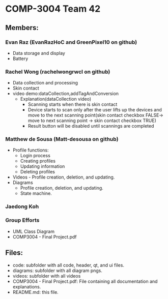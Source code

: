 # COMP-3004 Team 42

## Members:

### Evan Raz (EvanRazHoC and GreenPixel10 on github)
- Data storage and display
- Battery

### Rachel Wong (rachelwongrwcl on github)
- Data collection and processing 
- Skin contact
- video demo:dataCollection,addTagAndConversion
 	- Explanation(dataCollection video)
  		- Scanning starts when there is skin contact
  		- Device starts to scan only after the user lifts up the devices and move to the next scanning point(skin contact checkbox FALSE-> move to next scanning point -> skin contact checkbox TRUE)
  		- Result button will be disabled until scannings are completed

### Matthew de Sousa (Matt-desousa on github)
- Profile functions:
 	- Login process
 	- Creating profiles
 	- Updating information
 	- Deleting profiles
- Videos - Profile creation, deletion, and updating.
- Diagrams
	- Profile creation, deletion, and updating.
 	- State machine.

### Jaedong Koh

### Group Efforts
- UML Class Diagram
- COMP3004 - Final Project.pdf

## Files:
- code: subfolder with all code, header, qt, and ui files.
- diagrams: subfolder with all diagram pngs.
- videos: subfolder with all videos
- COMP3004 - Final Project.pdf: File containing all documentation and explanations.
- README.md: this file.
